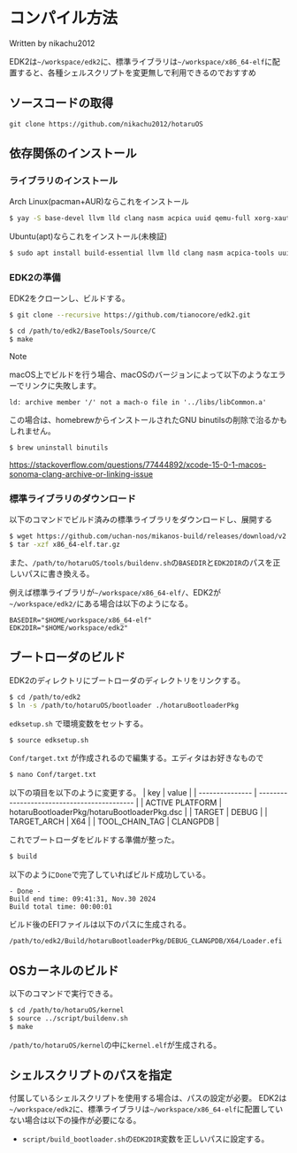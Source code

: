 # コンパイル方法
Written by nikachu2012 

EDK2は`~/workspace/edk2`に、標準ライブラリは`~/workspace/x86_64-elf`に配置すると、各種シェルスクリプトを変更無しで利用できるのでおすすめ

## ソースコードの取得
```
git clone https://github.com/nikachu2012/hotaruOS
```

## 依存関係のインストール

### ライブラリのインストール
Arch Linux(pacman+AUR)ならこれをインストール
```bash
$ yay -S base-devel llvm lld clang nasm acpica uuid qemu-full xorg-xauth unzip dosfstools
```

Ubuntu(apt)ならこれをインストール(未検証)
```bash
$ sudo apt install build-essential llvm lld clang nasm acpica-tools uuid-dev qemu-system-x86 qemu-utils xauth unzip python3-distutils ca-certificates
```

### EDK2の準備
EDK2をクローンし、ビルドする。
```bash
$ git clone --recursive https://github.com/tianocore/edk2.git
```
```bash
$ cd /path/to/edk2/BaseTools/Source/C
$ make
```

> [!NOTE]
> macOS上でビルドを行う場合、macOSのバージョンによって以下のようなエラーでリンクに失敗します。  
> ```
> ld: archive member '/' not a mach-o file in '../libs/libCommon.a'
> ```
>
> この場合は、homebrewからインストールされたGNU binutilsの削除で治るかもしれません。
>
> ```bash
> $ brew uninstall binutils
> ```
> https://stackoverflow.com/questions/77444892/xcode-15-0-1-macos-sonoma-clang-archive-or-linking-issue

### 標準ライブラリのダウンロード
以下のコマンドでビルド済みの標準ライブラリをダウンロードし、展開する
```bash
$ wget https://github.com/uchan-nos/mikanos-build/releases/download/v2.0/x86_64-elf.tar.gz
$ tar -xzf x86_64-elf.tar.gz
```

また、`/path/to/hotaruOS/tools/buildenv.sh`の`BASEDIR`と`EDK2DIR`のパスを正しいパスに書き換える。

例えば標準ライブラリが`~/workspace/x86_64-elf/`、EDK2が`~/workspace/edk2/`にある場合は以下のようになる。
```
BASEDIR="$HOME/workspace/x86_64-elf"
EDK2DIR="$HOME/workspace/edk2"
```


## ブートローダのビルド

EDK2のディレクトリにブートローダのディレクトリをリンクする。
```bash
$ cd /path/to/edk2
$ ln -s /path/to/hotaruOS/bootloader ./hotaruBootloaderPkg
```

`edksetup.sh` で環境変数をセットする。
```bash
$ source edksetup.sh
```

`Conf/target.txt` が作成されるので編集する。エディタはお好きなもので
```bash
$ nano Conf/target.txt
```

以下の項目を以下のように変更する。
| key             | value                                       |
| --------------- | ------------------------------------------- |
| ACTIVE PLATFORM | hotaruBootloaderPkg/hotaruBootloaderPkg.dsc |
| TARGET          | DEBUG                                       |
| TARGET_ARCH     | X64                                         |
| TOOL_CHAIN_TAG  | CLANGPDB                                    |

これでブートローダをビルドする準備が整った。
```bash
$ build
```

以下のように`Done`で完了していればビルド成功している。
```
- Done -
Build end time: 09:41:31, Nov.30 2024
Build total time: 00:00:01
```

ビルド後のEFIファイルは以下のパスに生成される。
```
/path/to/edk2/Build/hotaruBootloaderPkg/DEBUG_CLANGPDB/X64/Loader.efi
```

## OSカーネルのビルド
以下のコマンドで実行できる。
```bash
$ cd /path/to/hotaruOS/kernel
$ source ../script/buildenv.sh
$ make
```

`/path/to/hotaruOS/kernel`の中に`kernel.elf`が生成される。

## シェルスクリプトのパスを指定
付属しているシェルスクリプトを使用する場合は、パスの設定が必要。
EDK2は`~/workspace/edk2`に、標準ライブラリは`~/workspace/x86_64-elf`に配置していない場合は以下の操作が必要になる。

- `script/build_bootloader.sh`の`EDK2DIR`変数を正しいパスに設定する。
